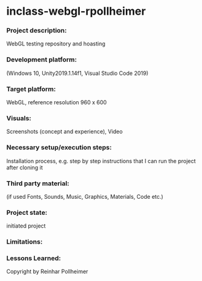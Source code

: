 # inclass-webgl-rpollheimer

### Project description: 
WebGL testing repository and hoasting

### Development platform: 
(Windows 10, Unity2019.1.14f1, Visual Studio Code 2019)

### Target platform: 
WebGL, reference resolution 960 x 600

### Visuals: 
Screenshots (concept and experience), Video

### Necessary setup/execution steps: 
Installation process, e.g. step by step instructions that I can run the project after cloning it

### Third party material: 
(if used Fonts, Sounds, Music, Graphics, Materials, Code etc.)

### Project state: 
initiated project

### Limitations: 

### Lessons Learned: 

Copyright by Reinhar Pollheimer
